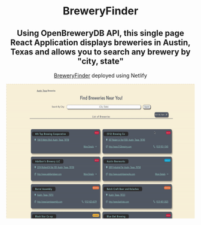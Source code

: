 <h1 align="center">BreweryFinder</h1>

<h2 align="center">Using OpenBreweryDB API, this single page React Application displays breweries in Austin, Texas and  allows you to search any brewery by "city, state"</h2>

<p align="center"><a href="https://thebreweryfinder.netlify.app/">BreweryFinder</a> deployed using Netlify</p>

<img align="center" src="./public/BreweryFinder.gif" alt="BreweryFinderGif" height="360px" />